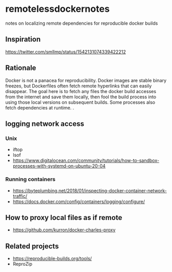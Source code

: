 # remotelessdockernotes
notes on localizing remote dependencies for reproducible docker builds

## Inspiration
https://twitter.com/smllmp/status/1542131074339422212 

## Rationale
Docker is not a panacea for reproducibility. Docker images are stable binary freezes, but Dockerfiles often fetch remote hyperlinks that can easily disappear. The goal here is to fetch any files the docker build accesses from the internet and save them locally, then fool the build process into using those local versions on subsequent builds. Some processes also fetch dependencies at runtime.
.
## logging network access
### Unix
- iftop
- lsof
- https://www.digitalocean.com/community/tutorials/how-to-sandbox-processes-with-systemd-on-ubuntu-20-04

### Running containers
- https://byteplumbing.net/2018/01/inspecting-docker-container-network-traffic/
- https://docs.docker.com/config/containers/logging/configure/

## How to proxy local files as if remote
- https://github.com/kurron/docker-charles-proxy

## Related projects
- https://reproducible-builds.org/tools/
- ReproZip
